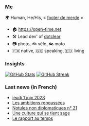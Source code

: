 ### Me

🌍 Human, He/His, « [footer de merde](https://open-time.net/post/2013/07/17/La-veritable-histoire-du-Footer-de-merde-) » 
* 🏠 https://open-time.net 
* 🛠️ Lead dev' of [dotclear](https://git.dotclear.org/dev/dotclear)
* 📷 photo, 🚲 vélo, 🏍️ moto 
* 🇫🇷 native, 🇬🇧 speaking, 🇪🇺 living

### Insights

[![GitHub Stats](https://github-readme-stats-sigma-five.vercel.app/api?username=franck-paul)](https://github.com/franck-paul)
[![GitHub Streak](https://github-readme-streak-stats.herokuapp.com?user=franck-paul)](https://git.io/streak-stats)

### Last news (in French)

<!-- BLOG-POST-LIST:START -->
- [jeudi 1 juin 2023](https://open-time.net/post/2023/06/02/jeudi-1-juin-2023)
- [Les ambitions repoussées](https://open-time.net/post/2023/06/01/Les-ambitions-repouss%C3%A9es)
- [Notules non diplomatiques n° 21](https://open-time.net/post/2023/05/31/Notules-non-diplomatiques-n%C2%B0-21)
- [Une culture qui se tient sage](https://open-time.net/post/2023/05/30/Une-culture-qui-se-tient-sage)
- [Le rapport au temps](https://open-time.net/post/2023/05/29/Le-rapport-au-temps)
<!-- BLOG-POST-LIST:END -->
